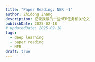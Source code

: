 ```yaml
---
title: "Paper Reading: NER -1"
author: Zhidong Zhang
description: 记录我读的一些NER任务相关论文
publishDate: 2025-02-18
# updatedDate: 2025-02-18
tags:
  - deep learning
  - paper reading
  - NER
draft: true
---
```


